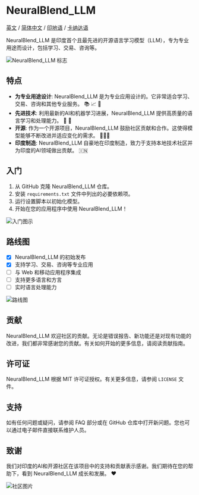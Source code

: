 # NeuralBlend_LLM

[英文](./README.md) / [简体中文](./README_CN.md) / [印地语](./README_HI.md) / [卡纳达语](./README_KN.md)

NeuralBlend_LLM 是印度首个且最先进的开源语言学习模型（LLM），专为专业用途而设计，包括学习、交易、咨询等。

![NeuralBlend_LLM 标志](./images/logo.png)

## 特点

- **为专业用途设计**: NeuralBlend_LLM 是为专业应用设计的。它非常适合学习、交易、咨询和其他专业服务。 :books: :chart_with_upwards_trend: :briefcase:
- **先进技术**: 利用最新的AI和机器学习进展，NeuralBlend_LLM 提供高质量的语言学习和处理能力。 :robot: :brain:
- **开源**: 作为一个开源项目，NeuralBlend_LLM 鼓励社区贡献和合作。这使得模型能够不断改进并适应变化的需求。 :people_holding_hands:
- **印度制造**: NeuralBlend_LLM 自豪地在印度制造，致力于支持本地技术社区并为印度的AI领域做出贡献。 :india:

## 入门

1. 从 GitHub 克隆 NeuralBlend_LLM 仓库。
2. 安装 `requirements.txt` 文件中列出的必要依赖项。
3. 运行设置脚本以初始化模型。
4. 开始在您的应用程序中使用 NeuralBlend_LLM！

![入门图示](./images/getting_started_diagram.png)

## 路线图

- [x] NeuralBlend_LLM 的初始发布
- [x] 支持学习、交易、咨询等专业应用
- [ ] 与 Web 和移动应用程序集成
- [ ] 支持更多语言和方言
- [ ] 实时语言处理能力

![路线图](./images/roadmap_graph.png)

## 贡献

NeuralBlend_LLM 欢迎社区的贡献。无论是错误报告、新功能还是对现有功能的改进，我们都非常感谢您的贡献。有关如何开始的更多信息，请阅读贡献指南。

## 许可证

NeuralBlend_LLM 根据 MIT 许可证授权。有关更多信息，请参阅 `LICENSE` 文件。

## 支持

如有任何问题或疑问，请参阅 FAQ 部分或在 GitHub 仓库中打开新问题。您也可以通过电子邮件直接联系维护人员。

## 致谢

我们对印度的AI和开源社区在该项目中的支持和贡献表示感谢。我们期待在您的帮助下，看到 NeuralBlend_LLM 成长和发展。 :heart:

![社区图片](./images/community_image.png)
